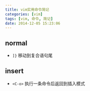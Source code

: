 ```yaml
---
title: vim实用命令简记
categories: [vim]
tags: [vim, 命令, 简记]
date: 2014-12-05 15:23:06
---
```


## normal

-   `]}` 移动到复合语句尾

## insert

-   `<C-o>` 执行一条命令后返回到插入模式

